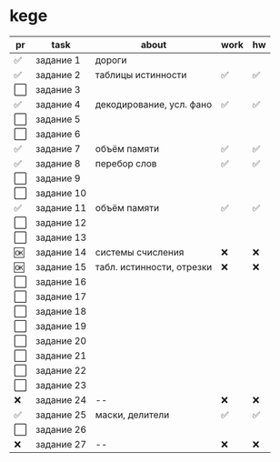 # kege

| pr | task | about | work | hw |
| --- | --- | --- | --- | --- |
| ✅ | задание 1 | дороги |
| ✅ | задание 2 | таблицы истинности | ✅ | ✅ |
| ⬜️ | задание 3 | 
| ✅ | задание 4 | декодирование, усл. фано | ✅ | ✅ |
| ⬜️ | задание 5 |
| ⬜️ | задание 6 |
| ✅ | задание 7 | объём памяти | ✅ | ✅ |
| ✅ | задание 8 | перебор слов | ✅ | ✅ |
| ⬜️ | задание 9 | 
| ⬜️ | задание 10 | 
| ✅ | задание 11 | объём памяти | ✅ | ✅ |
| ⬜️ | задание 12 | 
| ⬜️ | задание 13 | 
| 🆗 | задание 14 | системы счисления | ❌ | ❌ |
| 🆗 | задание 15 | табл. истинности, отрезки | ❌ | ❌ |
| ⬜️ | задание 16 | 
| ⬜️ | задание 17 | 
| ⬜️ | задание 18 | 
| ⬜️ | задание 19 | 
| ⬜️ | задание 20 | 
| ⬜️ | задание 21 | 
| ⬜️ | задание 22 | 
| ⬜️ | задание 23 | 
| ❌ | задание 24 | -- | ❌ | ❌ |
| ✅ | задание 25 | маски, делители | ✅ | ✅ |
| ⬜️ | задание 26 | 
| ❌ | задание 27 | -- | ❌ | ❌ |
